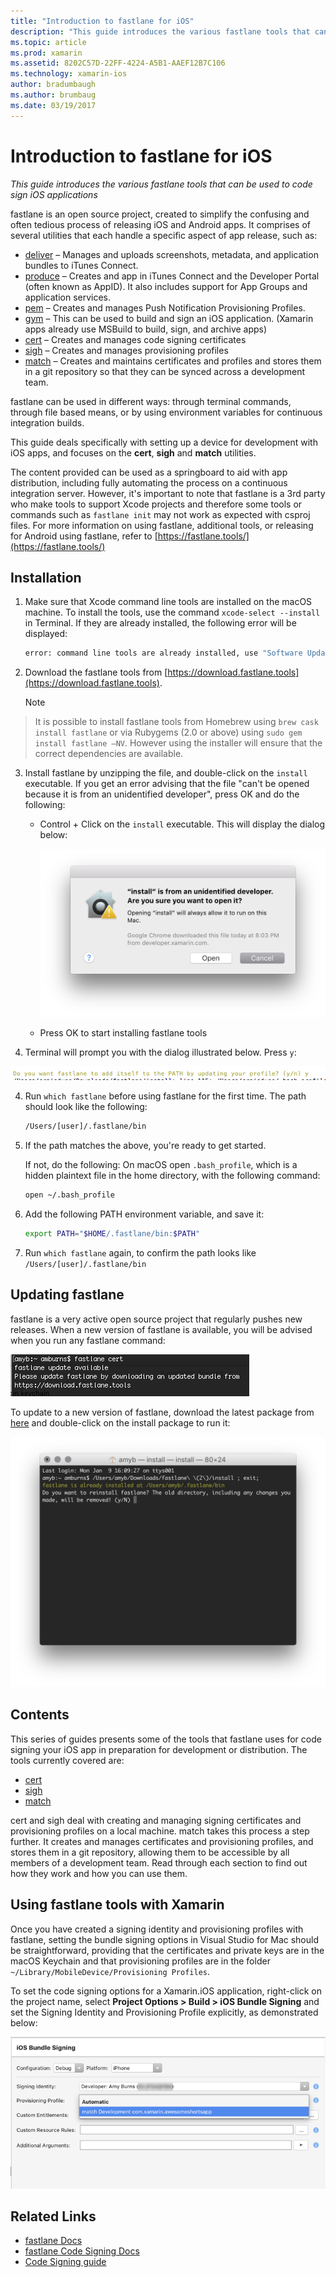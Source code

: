 ```yaml
---
title: "Introduction to fastlane for iOS"
description: "This guide introduces the various fastlane tools that can be used to code sign iOS applications"
ms.topic: article
ms.prod: xamarin
ms.assetid: 8202C57D-22FF-4224-A5B1-AAEF12B7C106
ms.technology: xamarin-ios
author: bradumbaugh
ms.author: brumbaug
ms.date: 03/19/2017
---
```


# Introduction to fastlane for iOS

_This guide introduces the various fastlane tools that can be used to code sign iOS applications_

fastlane is an open source project, created to simplify the confusing and often tedious process of releasing iOS and Android apps. It comprises of several utilities that each handle a specific aspect of app release, such as:

- [deliver](https://github.com/fastlane/fastlane/tree/master/deliver#readme) – Manages and uploads screenshots, metadata, and application bundles to iTunes Connect.
- [produce](https://github.com/fastlane/fastlane/tree/master/produce#readme) – Creates and app in iTunes Connect and the Developer Portal (often known as AppID). It also includes support for App Groups and application services.
- [pem](https://github.com/fastlane/fastlane/tree/master/pem#readme) – Creates and manages Push Notification Provisioning Profiles.
- [gym](https://github.com/fastlane/fastlane/tree/master/gym#readme) – This can be used to build and sign an iOS application. (Xamarin apps already use MSBuild to build, sign, and archive apps)
- [cert](https://github.com/fastlane/fastlane/tree/master/cert#readme) – Creates and manages code signing certificates 
- [sigh](https://github.com/fastlane/fastlane/tree/master/sigh#readme) – Creates and manages provisioning profiles
- [match](https://github.com/fastlane/fastlane/tree/master/match#readme) – Creates and maintains certificates and profiles and stores them in a git repository so that they can be synced across a development team.

fastlane can be used in different ways: through terminal commands, through file based means, or by using environment variables for continuous integration builds. 

This guide deals specifically with setting up a device for development with iOS apps, and focuses on the **cert**, **sigh** and **match** utilities. 

The content provided can be used as a springboard to aid with app distribution, including fully automating the process on a continuous integration server. However, it's important to note that fastlane is a 3rd party who make tools to support Xcode projects and therefore some tools or commands such as `fastlane init` may not work as expected with csproj files. For more information on using fastlane, additional tools, or releasing for Android using fastlane, refer to [https://fastlane.tools/](https://fastlane.tools/)

<a name="Installation" />

## Installation

1. Make sure that Xcode command line tools are installed on the macOS machine. To install the tools, use the command `xcode-select --install` in Terminal. If they are already installed, the following error will be displayed:

    ```bash
    error: command line tools are already installed, use "Software Update" to install updates
    ```

2. Download the fastlane tools from [https://download.fastlane.tools](https://download.fastlane.tools). 

    > [!NOTE]
> It is possible to install fastlane tools from Homebrew using `brew cask install fastlane` or via Rubygems (2.0 or above) using `sudo gem install fastlane –NV`. However using the installer will ensure that the correct dependencies are available. 

3. Install fastlane by unzipping the file, and double-click on the `install` executable. If you get an error advising that the file "can't be opened because it is from an unidentified developer", press OK and do the following:
    - Control + Click on the `install` executable. This will display the dialog below:

	  ![](images/fastlane-image12.png "The install dialog")
	
    - Press OK to start installing fastlane tools

4. Terminal will prompt you with the dialog illustrated below. Press `y`:

  ![](images/fastlane-image13.png "The Terminal prompt")
 
4. Run `which fastlane` before using fastlane for the first time. The path should look like the following: 

    ```bash
    /Users/[user]/.fastlane/bin
    ```

5. If the path matches the above, you're ready to get started.

     If not, do the following:
    On macOS open `.bash_profile`, which is a hidden plaintext file in the home directory, with the following command:

    ```bash
    open ~/.bash_profile
    ```

6. Add the following PATH environment variable, and save it: 

    ```bash
    export PATH="$HOME/.fastlane/bin:$PATH"
    ```

7.  Run `which fastlane` again, to confirm the path looks like `/Users/[user]/.fastlane/bin`


## Updating fastlane

fastlane is a very active open source project that regularly pushes new releases. When a new version of fastlane is available, you will be advised when you run any fastlane command:

[![](images/fastlane-image0.png "The fast lane update prompt")](images/fastlane-image0.png#lightbox)


To update to a new version of fastlane, download the latest package from [here](https://download.fastlane.tools) and double-click on the install package to run it:

[![](images/fastlane-image0a.png "Running the install package")](images/fastlane-image0a.png#lightbox)


## Contents

This series of guides presents some of the tools that fastlane uses for code signing your iOS app in preparation for development or distribution. The tools currently covered are:

- [cert](~/ios/deploy-test/provisioning/fastlane/cert.md)
- [sigh](~/ios/deploy-test/provisioning/fastlane/sigh.md)
- [match](~/ios/deploy-test/provisioning/fastlane/match.md)

cert and sigh deal with creating and managing signing certificates and provisioning profiles on a local machine. match takes this process a step further. It creates and manages certificates and provisioning profiles, and stores them in a git repository, allowing them to be accessible by all members of a development team. Read through each section to find out how they work and how you can use them.

## Using fastlane tools with Xamarin

Once you have created a signing identity and provisioning profiles with fastlane, setting the bundle signing options in Visual Studio for Mac should be straightforward, providing that the certificates and private keys are in the macOS Keychain and that provisioning profiles are in the folder `~/Library/MobileDevice/Provisioning Profiles`.

To set the code signing options for a Xamarin.iOS application, right-click on the project name, select **Project Options > Build > iOS Bundle Signing** and set the Signing Identity and Provisioning Profile explicitly, as demonstrated below:

[![](images/fastlane-image11.png "Set the Signing Identity and Provisioning Profile explicitly")](images/fastlane-image11.png#lightbox)

## Related Links

- [fastlane Docs](https://fastlane.tools/)
- [fastlane Code Signing Docs](https://docs.fastlane.tools/codesigning/getting-started/)
- [Code Signing guide](https://codesigning.guide/)
